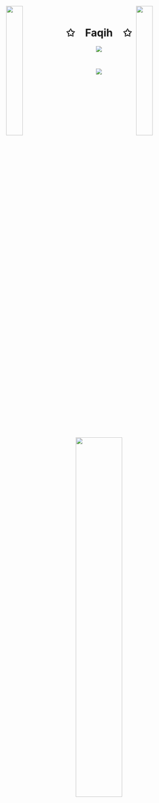 <img align="left" src="https://user-images.githubusercontent.com/65187002/144930161-2f783401-8d27-4fdf-a2f7-cc0ba32f1f1f.gif" width="30%" style="display:inline;"><img align="right" src="https://user-images.githubusercontent.com/65187002/144930161-2f783401-8d27-4fdf-a2f7-cc0ba32f1f1f.gif" width="30%" style="display:inline;">
<br>
<p align="center">
    <h1 align="center">✩&emsp;Faqih&emsp;✩</h1>
</p>
<p align="center">
    <img src="https://readme-typing-svg.herokuapp.com/?lines=Yoooooooooooooooo;Welcome+to+my+profile!;Have+a+look+around!&font=Fira%20Code&color=%23D62F79&center=true&width=280&height=50">
</p>
<br>
<p align="center">
    <img id="preview" src="https://komarev.com/ghpvc/?username=ahmadfaqih796&color=grey">
</p>
<p align="center">
<!--     <a href="https://leetcode.com/ahmadfaqih796/"><img width="48%" src="https://leetcode.card.workers.dev/ahmadfaqih796?theme=dark&font=baloo&extension=null&border=2&border_radius=8"></a> -->
    <a href="https://github.com/ahmadfaqih796"><img width="50%" src="https://github-readme-stats.vercel.app/api/top-langs/?username=ahmadfaqih796&theme=dark&hide=html,css,cmake&layout=compact&langs_count=5&bg_color=101010&hide_title=true"></a>
</p>
